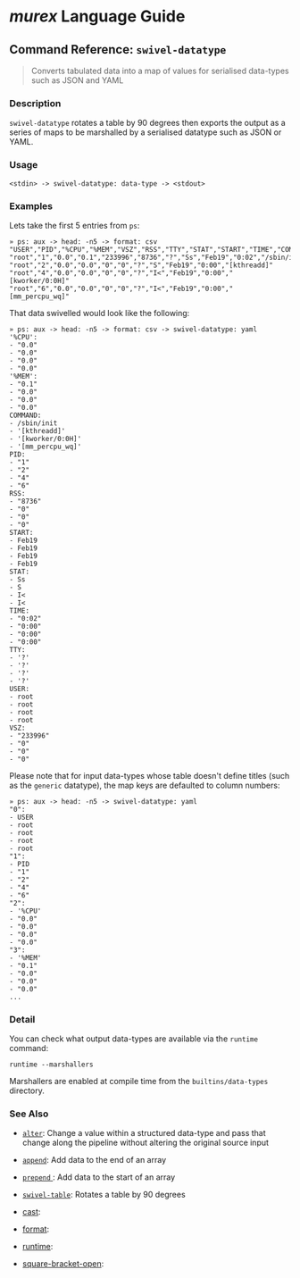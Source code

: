 # _murex_ Language Guide

## Command Reference: `swivel-datatype`

> Converts tabulated data into a map of values for serialised data-types such as JSON and YAML

### Description

`swivel-datatype` rotates a table by 90 degrees then exports the output as a
series of maps to be marshalled by a serialised datatype such as JSON or YAML.

### Usage

    <stdin> -> swivel-datatype: data-type -> <stdout>

### Examples

Lets take the first 5 entries from `ps`:

    » ps: aux -> head: -n5 -> format: csv
    "USER","PID","%CPU","%MEM","VSZ","RSS","TTY","STAT","START","TIME","COMMAND"
    "root","1","0.0","0.1","233996","8736","?","Ss","Feb19","0:02","/sbin/init"
    "root","2","0.0","0.0","0","0","?","S","Feb19","0:00","[kthreadd]"
    "root","4","0.0","0.0","0","0","?","I<","Feb19","0:00","[kworker/0:0H]"
    "root","6","0.0","0.0","0","0","?","I<","Feb19","0:00","[mm_percpu_wq]"
    
That data swivelled would look like the following:

    » ps: aux -> head: -n5 -> format: csv -> swivel-datatype: yaml
    '%CPU':
    - "0.0"
    - "0.0"
    - "0.0"
    - "0.0"
    '%MEM':
    - "0.1"
    - "0.0"
    - "0.0"
    - "0.0"
    COMMAND:
    - /sbin/init
    - '[kthreadd]'
    - '[kworker/0:0H]'
    - '[mm_percpu_wq]'
    PID:
    - "1"
    - "2"
    - "4"
    - "6"
    RSS:
    - "8736"
    - "0"
    - "0"
    - "0"
    START:
    - Feb19
    - Feb19
    - Feb19
    - Feb19
    STAT:
    - Ss
    - S
    - I<
    - I<
    TIME:
    - "0:02"
    - "0:00"
    - "0:00"
    - "0:00"
    TTY:
    - '?'
    - '?'
    - '?'
    - '?'
    USER:
    - root
    - root
    - root
    - root
    VSZ:
    - "233996"
    - "0"
    - "0"
    - "0"
    
Please note that for input data-types whose table doesn't define titles (such as
the `generic` datatype), the map keys are defaulted to column numbers:

    » ps: aux -> head: -n5 -> swivel-datatype: yaml
    "0":
    - USER
    - root
    - root
    - root
    - root
    "1":
    - PID
    - "1"
    - "2"
    - "4"
    - "6"
    "2":
    - '%CPU'
    - "0.0"
    - "0.0"
    - "0.0"
    - "0.0"
    "3":
    - '%MEM'
    - "0.1"
    - "0.0"
    - "0.0"
    - "0.0"
    ...

### Detail

You can check what output data-types are available via the `runtime` command:

    runtime --marshallers
    
Marshallers are enabled at compile time from the `builtins/data-types` directory.

### See Also

* [`alter`](../commands/alter.md):
  Change a value within a structured data-type and pass that change along the pipeline without altering the original source input
* [`append`](../commands/append.md):
  Add data to the end of an array
* [`prepend` ](../commands/prepend.md):
  Add data to the start of an array
* [`swivel-table`](../commands/swivel-table.md):
  Rotates a table by 90 degrees
* [cast](../commands/cast.md):
  
* [format](../commands/format.md):
  
* [runtime](../commands/runtime.md):
  
* [square-bracket-open](../commands/square-bracket-open.md):
  